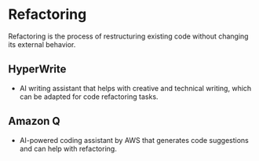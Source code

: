 
# Refactoring

Refactoring is the process of restructuring existing code without changing its external behavior.

## HyperWrite
- AI writing assistant that helps with creative and technical writing, which can be adapted for code refactoring tasks.

## Amazon Q
- AI-powered coding assistant by AWS that generates code suggestions and can help with refactoring.
    